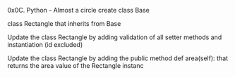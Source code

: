 0x0C. Python - Almost a circle
create class Base

class Rectangle that inherits from Base

Update the class Rectangle by adding validation of all setter methods and instantiation (id excluded)

Update the class Rectangle by adding the public method def area(self): that returns the area value of the Rectangle instanc

